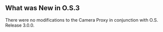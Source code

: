 
## What was New in O.S.3

There were no modifications to the Camera Proxy  in conjunction with O.S. Release 3.0.0.